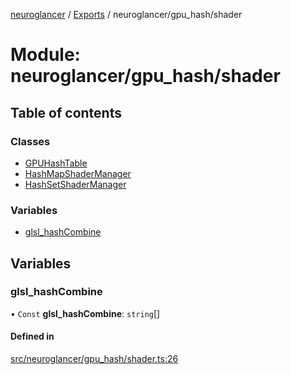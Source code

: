 [neuroglancer](../README.md) / [Exports](../modules.md) / neuroglancer/gpu\_hash/shader

# Module: neuroglancer/gpu\_hash/shader

## Table of contents

### Classes

- [GPUHashTable](../classes/neuroglancer_gpu_hash_shader.GPUHashTable.md)
- [HashMapShaderManager](../classes/neuroglancer_gpu_hash_shader.HashMapShaderManager.md)
- [HashSetShaderManager](../classes/neuroglancer_gpu_hash_shader.HashSetShaderManager.md)

### Variables

- [glsl\_hashCombine](neuroglancer_gpu_hash_shader.md#glsl_hashcombine)

## Variables

### glsl\_hashCombine

• `Const` **glsl\_hashCombine**: `string`[]

#### Defined in

[src/neuroglancer/gpu_hash/shader.ts:26](https://github.com/ActiveBrainAtlas2/neuroglancer/blob/034b457d/src/neuroglancer/gpu_hash/shader.ts#L26)
